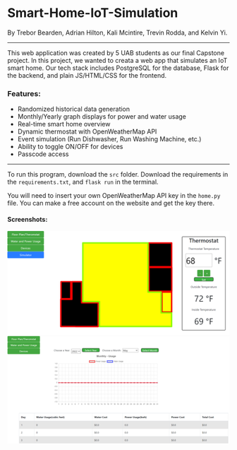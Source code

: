 # Smart-Home-IoT-Simulation
By Trebor Bearden, Adrian Hilton, Kali Mcintire, Trevin Rodda, and Kelvin Yi.
*************
This web application was created by 5 UAB students as our final Capstone project. In this project, we wanted to creata a web app that simulates an IoT smart home. Our tech stack includes PostgreSQL for the database, Flask for the backend, and plain JS/HTML/CSS for the frontend. 

### Features:
- Randomized historical data generation
- Monthly/Yearly graph displays for power and water usage
- Real-time smart home overview
- Dynamic thermostat with OpenWeatherMap API
- Event simulation (Run Dishwasher, Run Washing Machine, etc.)
- Ability to toggle ON/OFF for devices
- Passcode access

*************

To run this program, download the `src` folder. Download the requirements in the `requirements.txt`, and `flask run` in the terminal.

You will need to insert your own OpenWeatherMap API key in the `home.py` file. You can make a free account on the website and get the key there.

#### Screenshots:
![main](/main.PNG)
![graph](/graph.png)

